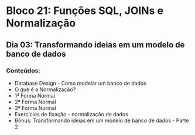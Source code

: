 # Bloco 21: Funções SQL, JOINs e Normalização
## Dia 03: Transformando ideias em um modelo de banco de dados
### Conteúdos:

* Database Design - Como modelar um banco de dados
* O que é a Normalização?
* 1ª Forma Normal
* 2ª Forma Normal
* 3ª Forma Normal
* Exercícios de fixação - normalização de dados
* Bônus: Transformando ideias em um modelo de banco de dados - Parte 2
